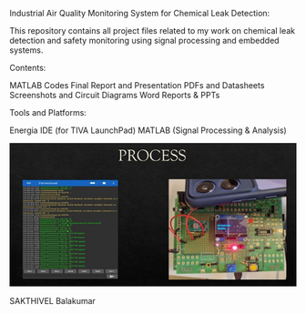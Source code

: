 Industrial Air Quality Monitoring System for Chemical Leak Detection:

This repository contains all project files related to my work on chemical leak detection and safety monitoring using signal processing and embedded systems.

Contents:

MATLAB Codes
Final Report and Presentation
PDFs and Datasheets
Screenshots and Circuit Diagrams
Word Reports & PPTs


Tools and Platforms:


Energia IDE (for TIVA LaunchPad)
MATLAB (Signal Processing & Analysis)

![Finalexecution](Finalexecution.jpg)

SAKTHIVEL Balakumar

